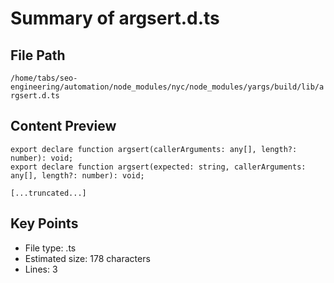# Summary of argsert.d.ts
  
## File Path
`/home/tabs/seo-engineering/automation/node_modules/nyc/node_modules/yargs/build/lib/argsert.d.ts`

## Content Preview
```
export declare function argsert(callerArguments: any[], length?: number): void;
export declare function argsert(expected: string, callerArguments: any[], length?: number): void;

[...truncated...]
```

## Key Points
- File type: .ts
- Estimated size: 178 characters
- Lines: 3
